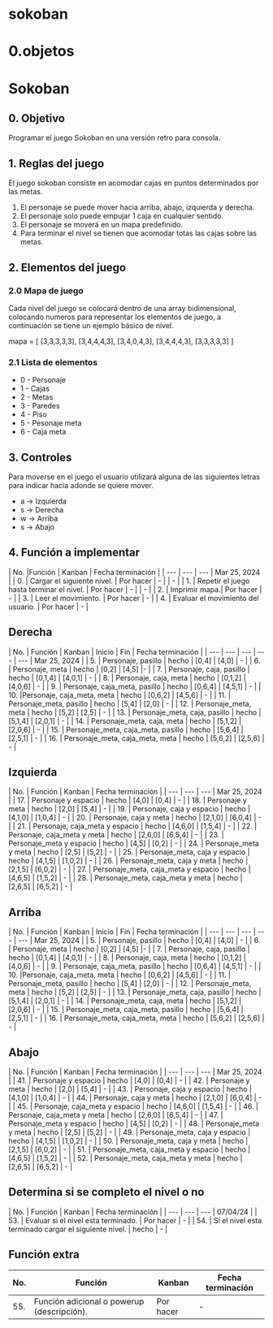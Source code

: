 # sokoban

# 0.objetos

# Sokoban

## 0. Objetivo

Programar el juego Sokoban en una versión retro para consola.

## 1. Reglas del juego

El juego sokoban consiste en acomodar cajas en puntos determinados por las metas.

1. El personaje se puede mover hacia arriba, abajo, izquierda y derecha.
2. El personaje solo puede empujar 1 caja en cualquier sentido.
3. El personaje se moverá en un mapa predefinido.
4. Para terminar el nivel se tienen que acomodar totas las cajas sobre las metas.

## 2. Elementos del juego

### 2.0 Mapa de juego

Cada nivel del juego se colocará dentro de una array bidimensional, colocando numeros para representar los elementos de juego, a continuación se tiene un ejemplo básico de nivel.

mapa = [
            [3,3,3,3,3],
            [3,4,4,4,3],
            [3,4,0,4,3],
            [3,4,4,4,3],
            [3,3,3,3,3]
        ]

### 2.1 Lista de elementos

- 0 - Personaje
- 1 - Cajas
- 2 - Metas
- 3 - Paredes
- 4 - Piso
- 5 - Pesonaje meta
- 6 - Caja meta

## 3. Controles

Para moverse en el juego el usuario utilizará alguna de las siguientes letras para indicar hacia adonde se quiere mover.

- a -> Izquierda
- s -> Derecha
- w -> Arriba
- s -> Abajo

## 4. Función a implementar

| No. |Función | Kanban | Fecha terminación |
| --- | --- | --- | Mar 25, 2024 |
| 0. | Cargar el siguiente nivel. | Por hacer | - | | - |
| 1. | Repetir el juego hasta terminar el nivel. | Por hacer | - | | - |
| 2. | Imprimir mapa.| Por hacer | - |
| 3. | Leer el movimiento. | Por hacer | - |
| 4. | Evaluar el movimiento del usuario. | Por hacer | - |

## Derecha

| No. | Función | Kanban | Inicio | Fin | Fecha terminación |
| --- | --- | --- | --- | --- | Mar 25, 2024 |
| 5. | Personaje, pasillo  | hecho | [0,4] | [4,0] | - |
| 6. | Personaje, meta  | hecho | [0,2] | [4,5] |- |
| 7. | Personaje, caja, pasillo | hecho | [0,1,4] | [4,0,1] | - |
| 8. | Personaje, caja,  meta | hecho | [0,1,2] | [4,0,6] | - |
| 9. | Personaje, caja_meta, pasillo | hecho | [0,6,4] | [4,5,1] | - |
| 10. |Personaje, caja_meta, meta | hecho | [0,6,2] | [4,5,6] | - |
| 11. | Personaje_meta, pasillo | hecho | [5,4] | [2,0] | - |
| 12. | Personaje_meta, meta | hecho | [5,2] | [2,5] | - |
| 13. | Personaje_meta, caja, pasillo | hecho | [5,1,4] | [2,0,1] | - |
| 14. | Personaje_meta, caja, meta | hecho | [5,1,2] | [2,0,6] | - |
| 15. | Personaje_meta, caja_meta, pasillo | hecho | [5,6,4] | [2,5,1] | - |
| 16. | Personaje_meta, caja_meta, meta | hecho | [5,6,2] | [2,5,6] | - |

## Izquierda

| No. | Función | Kanban | Fecha terminación |
| --- | --- | --- | Mar 25, 2024 |
| 17. | Personaje y espacio | hecho  | [4,0] | [0,4] | - |
| 18. | Personaje y meta | hecho  | [2,0] | [5,4] | - |
| 19. | Personaje, caja y espacio | hecho  | [4,1,0] | [1,0,4] | - |
| 20. | Personaje, caja y meta | hecho  | [2,1,0] | [6,0,4] | - |
| 21. | Personaje, caja_meta y espacio | hecho  | [4,6,0] | [1,5,4] | - | 
| 22. | Personaje, caja_meta y meta | hecho  | [2,6,0] | [6,5,4] | - |
| 23. | Personaje_meta y espacio | hecho  | [4,5] | [0,2] | - |
| 24. | Personaje_meta y meta | hecho  | [2,5] | [5,2] | - |
| 25. | Personaje_meta, caja y espacio | hecho  | [4,1,5] | [1,0,2] | - |
| 26. | Personaje_meta, caja y meta | hecho  | [2,1,5] | [6,0,2] | - |
| 27. | Personaje_meta, caja_meta y espacio | hecho  | [4,6,5] | [1,5,2] | - |
| 28. | Personaje_meta, caja_meta y meta | hecho  | [2,6,5] | [6,5,2] | - |

## Arriba
| No. | Función | Kanban | Inicio | Fin | Fecha terminación |
| --- | --- | --- | --- | --- | Mar 25, 2024 |
| 5. | Personaje, pasillo  | hecho | [0,4] | [4,0] | - |
| 6. | Personaje, meta  | hecho | [0,2] | [4,5] |- |
| 7. | Personaje, caja, pasillo | hecho | [0,1,4] | [4,0,1] | - |
| 8. | Personaje, caja,  meta | hecho | [0,1,2] | [4,0,6] | - |
| 9. | Personaje, caja_meta, pasillo | hecho | [0,6,4] | [4,5,1] | - |
| 10. |Personaje, caja_meta, meta | hecho | [0,6,2] | [4,5,6] | - |
| 11. | Personaje_meta, pasillo | hecho | [5,4] | [2,0] | - |
| 12. | Personaje_meta, meta | hecho | [5,2] | [2,5] | - |
| 13. | Personaje_meta, caja, pasillo | hecho | [5,1,4] | [2,0,1] | - |
| 14. | Personaje_meta, caja, meta | hecho | [5,1,2] | [2,0,6] | - |
| 15. | Personaje_meta, caja_meta, pasillo | hecho | [5,6,4] | [2,5,1] | - |
| 16. | Personaje_meta, caja_meta, meta | hecho | [5,6,2] | [2,5,6] | - |

## Abajo
| No. | Función | Kanban | Fecha terminación |
| --- | --- | --- | Mar 25, 2024 |
| 41. | Personaje y espacio | hecho  | [4,0] | [0,4] | - |
| 42. | Personaje y meta | hecho  | [2,0] | [5,4] | - |
| 43. | Personaje, caja y espacio | hecho  | [4,1,0] | [1,0,4] | - |
| 44. | Personaje, caja y meta | hecho  | [2,1,0] | [6,0,4] | - |
| 45. | Personaje, caja_meta y espacio | hecho  | [4,6,0] | [1,5,4] | - | 
| 46. | Personaje, caja_meta y meta | hecho  | [2,6,0] | [6,5,4] | - |
| 47. | Personaje_meta y espacio | hecho  | [4,5] | [0,2] | - |
| 48. | Personaje_meta y meta | hecho  | [2,5] | [5,2] | - |
| 49. | Personaje_meta, caja y espacio | hecho  | [4,1,5] | [1,0,2] | - |
| 50. | Personaje_meta, caja y meta | hecho  | [2,1,5] | [6,0,2] | - |
| 51. | Personaje_meta, caja_meta y espacio | hecho  | [4,6,5] | [1,5,2] | - |
| 52. | Personaje_meta, caja_meta y meta | hecho  | [2,6,5] | [6,5,2] | - |


## Determina si se completo el nivel o no

| No. | Función | Kanban | Fecha terminación |
| --- | --- | --- | 07/04/24 |
| 53. | Evaluar si el nivel esta terminado.  | Por hacer | - |
| 54. | Si el nivel esta terminado cargar el siguiente nivel.  | hecho | - |

## Función extra

| No. | Función | Kanban | Fecha terminación |
| --- | --- | --- | --- |
| 55. | Función adicional o powerup (descripción). | Por hacer | - |